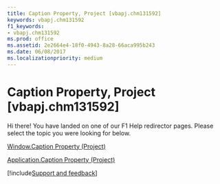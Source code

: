 ```yaml
---
title: Caption Property, Project [vbapj.chm131592]
keywords: vbapj.chm131592
f1_keywords:
- vbapj.chm131592
ms.prod: office
ms.assetid: 2e2664e4-18f0-4943-8a28-66aca995b243
ms.date: 06/08/2017
ms.localizationpriority: medium
---
```



# Caption Property, Project [vbapj.chm131592]

Hi there! You have landed on one of our F1 Help redirector pages. Please select the topic you were looking for below.

[Window.Caption Property (Project)](https://msdn.microsoft.com/library/02308676-1d72-9ac8-0654-6e510039efd1%28Office.15%29.aspx)

[Application.Caption Property (Project)](https://msdn.microsoft.com/library/e43c55ea-d239-a6e5-42ce-35da5b47aa01%28Office.15%29.aspx)

[!include[Support and feedback](~/includes/feedback-boilerplate.md)]